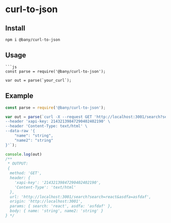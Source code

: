 # curl-to-json

## Install
```
npm i @bany/curl-to-json
```
## Usage
```
```js
const parse = require('@bany/curl-to-json');

var out = parse(`your_curl`);

```
## Example
```js
const parse = require('@bany/curl-to-json');

var out = parse(`curl -X --request GET 'http://localhost:3001/search?search=react&asdfa=asfdaf' \
--header 'xapi-key: 21432139847290402402190' \
--header 'Content-Type: text/html' \
--data-raw '{
    "name": "string",
    "name2": "string"
}'`);

console.log(out)
/**
 * OUTPUT:
 {
  method: 'GET',
  header: {
    'xapi-key': '21432139847290402402190',
    'Content-Type': 'text/html'
  },
  url: 'http://localhost:3001/search?search=react&asdfa=asfdaf',
  origin: 'http://localhost:3001',
  params: { search: 'react', asdfa: 'asfdaf' },
  body: { name: 'string', name2: 'string' }
} */
```

